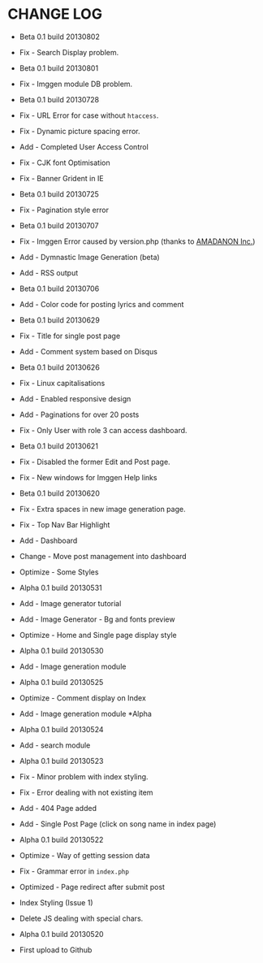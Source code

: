 CHANGE LOG
==========

* Beta 0.1 build 20130802
 * Fix - Search Display problem.

* Beta 0.1 build 20130801
 * Fix - Imggen module DB problem.

* Beta 0.1 build 20130728
 * Fix - URL Error for case without `htaccess`. 
 * Fix - Dynamic picture spacing error.
 * Add - Completed User Access Control
 * Fix - CJK font Optimisation
 * Fix - Banner Grident in IE

* Beta 0.1 build 20130725
 * Fix - Pagination style error

* Beta 0.1 build 20130707
 * Fix - Imggen Error caused by version.php (thanks to [AMADANON Inc.](http://stackoverflow.com/users/2514521/amadanon-inc))
 * Add - Dymnastic Image Generation (beta)
 * Add - RSS output

* Beta 0.1 build 20130706
 * Add - Color code for posting lyrics and comment

* Beta 0.1 build 20130629
 * Fix - Title for single post page
 * Add - Comment system based on Disqus

* Beta 0.1 build 20130626
 * Fix - Linux capitalisations
 * Add - Enabled responsive design
 * Add - Paginations for over 20 posts
 * Fix - Only User with role 3 can access dashboard.

* Beta 0.1 build 20130621
 * Fix - Disabled the former Edit and Post page.
 * Fix - New windows for Imggen Help links

* Beta 0.1 build 20130620
 * Fix - Extra spaces in new image generation page.
 * Fix - Top Nav Bar Highlight
 * Add - Dashboard
 * Change - Move post management into dashboard
 * Optimize - Some Styles

* Alpha 0.1 build 20130531
 * Add - Image generator tutorial
 * Add - Image Generator - Bg and fonts preview
 * Optimize - Home and Single page display style

* Alpha 0.1 build 20130530
 * Add - Image generation module

* Alpha 0.1 build 20130525
 * Optimize - Comment display on Index
 * Add - Image generation module *Alpha

* Alpha 0.1 build 20130524
 * Add - search module

* Alpha 0.1 build 20130523
 * Fix - Minor problem with index styling.
 * Fix - Error dealing with not existing item
 * Add - 404 Page added
 * Add - Single Post Page (click on song name in index page)

* Alpha 0.1 build 20130522
 * Optimize - Way of getting session data
 * Fix - Grammar error in `index.php`
 * Optimized - Page redirect after submit post
 * Index Styling (Issue 1)
 * Delete JS dealing with special chars.

* Alpha 0.1 build 20130520
 * First upload to Github

